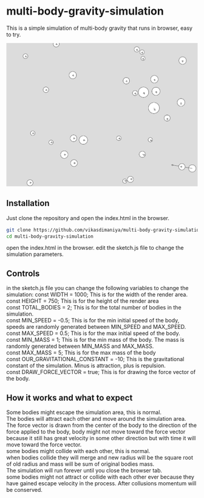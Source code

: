 # multi-body-gravity-simulation   
This is a simple simulation of multi-body gravity that runs in browser, easy to try.    

![Alt text](img.png?raw=true "Title")

## Installation
Just clone the repository and open the index.html in the browser.   
```bash
git clone https://github.com/vikasdimaniya/multi-body-gravity-simulation
cd multi-body-gravity-simulation
```
open the index.html in the browser.
edit the sketch.js file to change the simulation parameters.

## Controls
in the sketch.js file you can change the following variables to change the simulation:
const WIDTH = 1000; This is for the width of the render area.   
const HEIGHT = 750; This is for the height of the render area   
const TOTAL_BODIES = 2; This is for the total number of bodies in the simulation.   
const MIN_SPEED = -0.5; This is for the min initial speed of the body, speeds are randomly generated between MIN_SPEED and MAX_SPEED.   
const MAX_SPEED = 0.5; This is for the max initial speed of the body.  
const MIN_MASS = 1; This is for the min mass of the body. The mass is randomly generated between MIN_MASS and MAX_MASS.   
const MAX_MASS = 5; This is for the max mass of the body   
const OUR_GRAVITATIONAL_CONSTANT = -10; This is the gravitational constant of the simulation. Minus is attraction, plus is repulsion.   
const DRAW_FORCE_VECTOR = true; This is for drawing the force vector of the body.


## How it works and what to expect
Some bodies might escape the simulation area, this is normal.   
The bodies will attract each other and move around the simulation area.   
The force vector is drawn from the center of the body to the direction of the force applied to the body, body might not move toward the force vector because it still has great velocity in some other direction but with time it will move toward the force vector.   
some bodies might collide with each other, this is normal.   
when bodies collide they will merge and new radius will be the square root of old radius and mass will be sum of original bodies mass.    
The simulation will run forever until you close the browser tab.   
some bodies might not attract or collide with each other ever because they have gained escape velocity in the process.
After collusions momentum will be conserved.